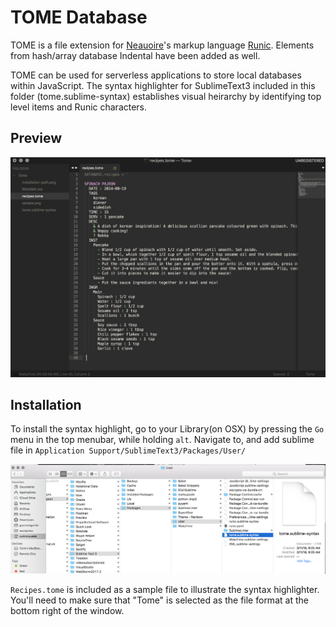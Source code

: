 # TOME Database

TOME is a file extension for [Neauoire](https://github.com/neauoire)'s markup language [Runic](https://github.com/XXIIVV/Riven/blob/master/scripts/nodes/indental.js). Elements from hash/array database Indental have been added as well. 

TOME can be used for serverless applications to store local databases within JavaScript. The syntax highlighter for SublimeText3 included in this folder (tome.sublime-syntax) establishes visual heirarchy by identifying top level items and Runic characters.

## Preview 
![Screenshot](sample.png)

## Installation
To install the syntax highlight, go to your Library(on OSX) by pressing the `Go` menu in the top menubar, while holding `alt`.
Navigate to, and add sublime file in `Application Support/SublimeText3/Packages/User/`

![Screenshot](installation-path.png)

`Recipes.tome` is included as a sample file to illustrate the syntax highlighter. You'll need to make sure that "Tome" is selected as the file format at the bottom right of the window.

